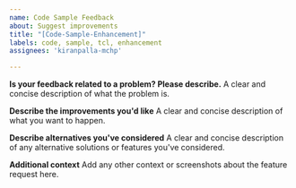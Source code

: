 ```yaml
---
name: Code Sample Feedback
about: Suggest improvements
title: "[Code-Sample-Enhancement]"
labels: code, sample, tcl, enhancement
assignees: 'kiranpalla-mchp'

---
```


**Is your feedback related to a problem? Please describe.**
A clear and concise description of what the problem is.

**Describe the improvements you'd like**
A clear and concise description of what you want to happen.

**Describe alternatives you've considered**
A clear and concise description of any alternative solutions or features you've considered.

**Additional context**
Add any other context or screenshots about the feature request here.
